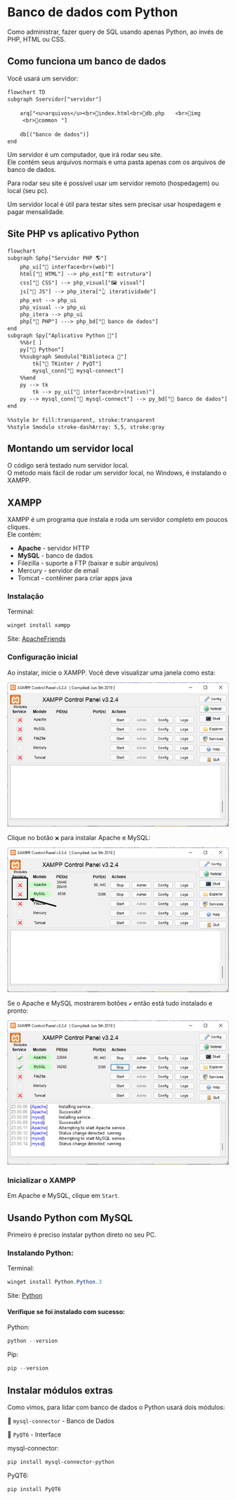 # Banco de dados com Python

Como administrar, fazer query de SQL usando apenas Python, ao invés de PHP, HTML ou CSS.

## Como funciona um banco de dados

Você usará um servidor:

```mermaid
flowchart TD
subgraph Sservidor["servidor"]

    arq["<u>arquivos</u><br>📄index.html<br>📄db.php ⠀⠀<br>📁img ⠀⠀⠀⠀<br>📁common⠀"]

    db[("banco de dados")]
end
```

Um servidor é um computador, que irá rodar seu site.  
Ele contém seus arquivos normais e uma pasta apenas com os arquivos de banco de dados.

Para rodar seu site é possível usar um servidor remoto (hospedagem) ou local (seu pc).

Um servidor local é útil para testar sites sem precisar usar hospedagem e pagar mensalidade.

## Site PHP vs aplicativo Python

```mermaid
flowchart
subgraph Sphp["Servidor PHP 🌎"]
    php_ui["📲 interface<br>(web)"]
    html["📙 HTML"] --> php_est["🏗️ estrutura"]
    css["📘 CSS"] --> php_visual["🖼️ visual"]
    js["📒 JS"] --> php_itera["👆 iteratividade"]
    php_est --> php_ui
    php_visual --> php_ui
    php_itera --> php_ui
    php["📕 PHP"] ---> php_bd["💽 banco de dados"]
end
subgraph Spy["Aplicativo Python 🐍"]
    %%br[ ]
    py["📄 Python"]
    %%subgraph Smodulo["Biblioteca 🧩"]
        tk["🧩 TKinter / PyQT"]
        mysql_conn["🧩 mysql-connect"]
    %%end
    py --> tk
        tk --> py_ui["📲 interface<br>(nativo)"]
    py --> mysql_conn["🧩 mysql-connect"] --> py_bd["💽 banco de dados"]
end

%%style br fill:transparent, stroke:transparent
%%style Smodulo stroke-dashArray: 5,5, stroke:gray
```

## Montando um servidor local

O código será testado num servidor local.  
O método mais fácil de rodar um servidor local, no Windows, é instalando o XAMPP.

## XAMPP

XAMPP é um programa que instala e roda um servidor completo em poucos cliques.  
Ele contém:

* **Apache** - servidor HTTP
* **MySQL** - banco de dados
* Filezilla - suporte a FTP (baixar e subir arquivos)
* Mercury - servidor de email
* Tomcat - contêiner para criar apps java

### Instalação

Terminal:

```powershell
winget install xampp
```

Site: [ApacheFriends](https://www.apachefriends.org/pt_br/index.html)

### Configuração inicial

Ao instalar, inicie o XAMPP. Você deve visualizar uma janela como esta:

![Xampp running successfull](../../../img/xampp-first.png)

Clique no botão `❌` para instalar Apache e MySQL:

![Xampp running successfull](../../../img/xampp-error-module.png)

Se o Apache e MySQL mostrarem botões `✔️` então está tudo instalado e pronto:

![Xampp running successfull](../../../img/xampp-run.png)

### Inicializar o XAMPP

Em Apache e MySQL, clique em `Start`.

## Usando Python com MySQL

Primeiro é preciso instalar python direto no seu PC.

### Instalando Python:

Terminal:

  ```powershell
  winget install Python.Python.3
  ```

Site: [Python](https://www.python.org/downloads/)

#### Verifique se foi instalado com sucesso:

Python:

```powershell
python --version
```

Pip:

```powershell
pip --version
```

## Instalar módulos extras

Como vimos, para lidar com banco de dados o Python usará dois módulos:

🧩 `mysql-connector` - Banco de Dados

🧩 `PyQT6` - Interface

mysql-connector:

```powershell
pip install mysql-connector-python 
```

PyQT6:

```powershell
pip install PyQT6 
```
